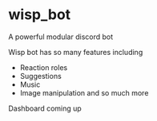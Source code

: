 # wisp_bot
A powerful modular discord bot

Wisp bot has so many features including

- Reaction roles
- Suggestions
- Music
- Image manipulation and so much more

Dashboard coming up
